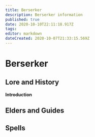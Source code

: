 ```yaml
---
title: Berserker
description: Berserker information
published: true
date: 2020-10-10T22:11:18.917Z
tags: 
editor: markdown
dateCreated: 2020-10-07T21:33:15.569Z
---
```


# Berserker
  ## Lore and History
  **Introduction**
 
  ## Elders and Guides
  ## Spells
  
 
 
